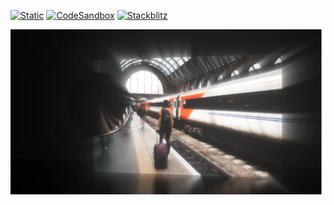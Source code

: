 [![Static](https://img.shields.io/badge/demo-%23646CFF.svg?logo=html5&logoColor=white)](https://pmndrs.github.io/examples/volumetric-light-godray)
[![CodeSandbox](https://img.shields.io/badge/codesandbox-040404?logo=codesandbox&logoColor=DBDBDB)](https://codesandbox.io/s/github/pmndrs/examples/tree/main/demos/volumetric-light-godray)
[![Stackblitz](https://img.shields.io/badge/stackblitz-fff?logo=Stackblitz&logoColor=1389FD)](https://stackblitz.com/github/pmndrs/examples/tree/main/demos/volumetric-light-godray)

![](thumbnail.webp)
